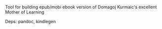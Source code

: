 Tool for building epub/mobi ebook version of Domagoj Kurmaic's excellent Mother of Learning

Deps: pandoc, kindlegen
